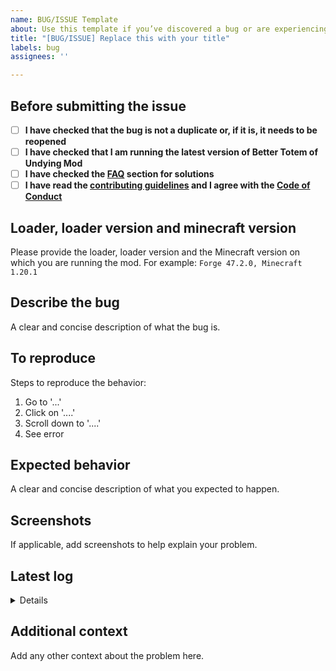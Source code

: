 ```yaml
---
name: BUG/ISSUE Template
about: Use this template if you’ve discovered a bug or are experiencing an issue.
title: "[BUG/ISSUE] Replace this with your title"
labels: bug
assignees: ''

---
```


## Before submitting the issue

- [ ] **I have checked that the bug is not a duplicate or, if it is, it needs to be reopened**
- [ ] **I have checked that I am running the latest version of Better Totem of Undying Mod**
- [ ] **I have checked the [FAQ](https://github.com/CERBON-MODS/CERBONs-Better-Totem-of-Undying/blob/master/FAQ.md) section for solutions**
- [ ] **I have read the [contributing guidelines](https://github.com/CERBON-MODS/CERBONs-Better-Totem-of-Undying/blob/master/CONTRIBUTING.md#issues) and I agree with the [Code of Conduct](https://github.com/CERBON-MODS/CERBONs-Better-Totem-of-Undying/blob/master/CODE_OF_CONDUCT.md)**

## Loader, loader version and minecraft version
Please provide the loader, loader version and the Minecraft version on which you are running the mod. For example: `Forge 47.2.0, Minecraft 1.20.1`

## Describe the bug
A clear and concise description of what the bug is.

## To reproduce
Steps to reproduce the behavior:
1. Go to '...'
2. Click on '....'
3. Scroll down to '....'
4. See error

## Expected behavior
A clear and concise description of what you expected to happen.

## Screenshots
If applicable, add screenshots to help explain your problem.

## Latest log

<details>

```
Please paste the latest log here. You can find it by opening the folder where Minecraft is installed, searching for the "logs" folder, opening the "latest.log" file, and copying its content. 
```

</details>

## Additional context
Add any other context about the problem here.
